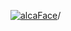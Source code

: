 [![alcaFace](https://camo.githubusercontent.com/2ee094c4af74cb0ec2e19388fccfb809837623e3/68747470733a2f2f7374617469632d63646e2e6a74766e772e6e65742f656d6f7469636f6e732f76312f3332383632362f312e30)](https://twitch.tv/Alca)/

<!--
# My "Popular" CodePens

<table>
	<tr>
		<th></th>
		<th>Title</th>
		<th>Last updated</th>
	</tr>
	<tr>
		<td><a href="https://codepen.io/Alca/pen/ExRVLmv" rel="nofollow"><img src="https://codepen.io/alca/pen/ExRVLmv/image/default.png" width="100" height="56.25"></a></td>
		<td><a href="https://codepen.io/Alca/pen/ExRVLmv" rel="nofollow">A Pen by Jacob Foster</a></td>
		<td>Oct 31, 2022</td>
	</tr>
	<tr>
		<td><a href="https://codepen.io/Alca/pen/LYrYaEz" rel="nofollow"><img src="https://codepen.io/alca/pen/LYrYaEz/image/default.png" width="100" height="56.25"></a></td>
		<td><a href="https://codepen.io/Alca/pen/LYrYaEz" rel="nofollow">A Pen by Jacob Foster</a></td>
		<td>Oct 26, 2022</td>
	</tr>
	<tr>
		<td><a href="https://codepen.io/Alca/pen/oNyNLrV" rel="nofollow"><img src="https://codepen.io/alca/pen/oNyNLrV/image/default.png" width="100" height="56.25"></a></td>
		<td><a href="https://codepen.io/Alca/pen/oNyNLrV" rel="nofollow">A Pen by Jacob Foster</a></td>
		<td>Oct 25, 2022</td>
	</tr>
	<tr>
		<td><a href="https://codepen.io/Alca/pen/jOKNxXv" rel="nofollow"><img src="https://codepen.io/alca/pen/jOKNxXv/image/default.png" width="100" height="56.25"></a></td>
		<td><a href="https://codepen.io/Alca/pen/jOKNxXv" rel="nofollow">A Pen by Jacob Foster</a></td>
		<td>Oct 24, 2022</td>
	</tr>
	<tr>
		<td><a href="https://codepen.io/Alca/pen/abGxNXx" rel="nofollow"><img src="https://codepen.io/alca/pen/abGxNXx/image/default.png" width="100" height="56.25"></a></td>
		<td><a href="https://codepen.io/Alca/pen/abGxNXx" rel="nofollow">A Pen by Jacob Foster</a></td>
		<td>Oct 17, 2022</td>
	</tr>
	<tr>
		<td><a href="https://codepen.io/Alca/pen/MWGxLWv" rel="nofollow"><img src="https://codepen.io/alca/pen/MWGxLWv/image/default.png" width="100" height="56.25"></a></td>
		<td><a href="https://codepen.io/Alca/pen/MWGxLWv" rel="nofollow">A Pen by Jacob Foster</a></td>
		<td>Oct 16, 2022</td>
	</tr>
	<tr>
		<td><a href="https://codepen.io/Alca/pen/mdLaKyr" rel="nofollow"><img src="https://codepen.io/alca/pen/mdLaKyr/image/default.png" width="100" height="56.25"></a></td>
		<td><a href="https://codepen.io/Alca/pen/mdLaKyr" rel="nofollow">A Pen by Jacob Foster</a></td>
		<td>Oct 19, 2022</td>
	</tr>
	<tr>
		<td><a href="https://codepen.io/Alca/pen/WNJaRZx" rel="nofollow"><img src="https://codepen.io/alca/pen/WNJaRZx/image/default.png" width="100" height="56.25"></a></td>
		<td><a href="https://codepen.io/Alca/pen/WNJaRZx" rel="nofollow">A Pen by Jacob Foster</a></td>
		<td>Oct 8, 2022</td>
	</tr>
	<tr>
		<td><a href="https://codepen.io/Alca/pen/WNJKPgQ" rel="nofollow"><img src="https://codepen.io/alca/pen/WNJKPgQ/image/default.png" width="100" height="56.25"></a></td>
		<td><a href="https://codepen.io/Alca/pen/WNJKPgQ" rel="nofollow">A Pen by Jacob Foster</a></td>
		<td>Oct 6, 2022</td>
	</tr>
	<tr>
		<td><a href="https://codepen.io/Alca/pen/GRdBZWe" rel="nofollow"><img src="https://codepen.io/alca/pen/GRdBZWe/image/default.png" width="100" height="56.25"></a></td>
		<td><a href="https://codepen.io/Alca/pen/GRdBZWe" rel="nofollow">A Pen by Jacob Foster</a></td>
		<td>Oct 6, 2022</td>
	</tr>
</table>

---

###### Last updated: Thu, 03 Nov 2022 05:07:15 GMT
-->
